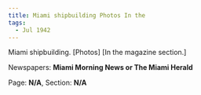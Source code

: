 ```yaml
---  
title: Miami shipbuilding Photos In the  
tags:  
  - Jul 1942  
---  
```

  
Miami shipbuilding. [Photos] [In the magazine section.]  
  
Newspapers: **Miami Morning News or The Miami Herald**  
  
Page: **N/A**, Section: **N/A** 
